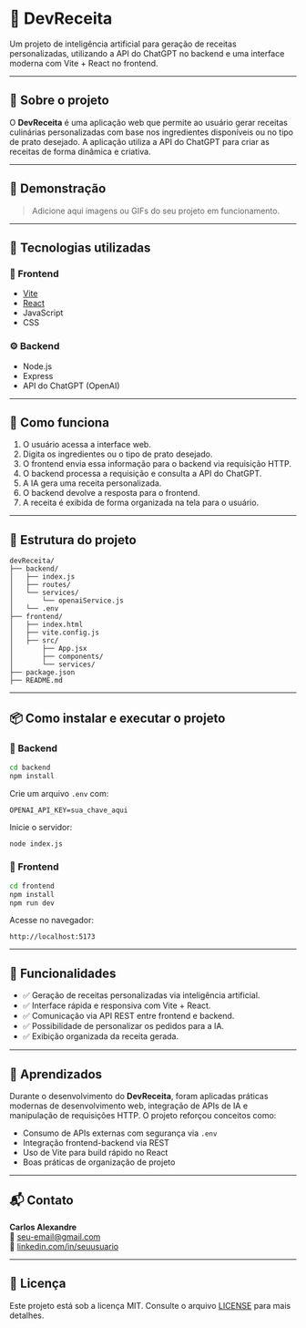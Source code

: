 
# 🍳 DevReceita

Um projeto de inteligência artificial para geração de receitas personalizadas, utilizando a API do ChatGPT no backend e uma interface moderna com Vite + React no frontend.

---

## 📌 Sobre o projeto

O **DevReceita** é uma aplicação web que permite ao usuário gerar receitas culinárias personalizadas com base nos ingredientes disponíveis ou no tipo de prato desejado. A aplicação utiliza a API do ChatGPT para criar as receitas de forma dinâmica e criativa.

---

## 📸 Demonstração

> Adicione aqui imagens ou GIFs do seu projeto em funcionamento.

---

## 🚀 Tecnologias utilizadas

### 💽 Frontend
- [Vite](https://vitejs.dev/)
- [React](https://reactjs.org/)
- JavaScript
- CSS

### ⚙️ Backend
- Node.js
- Express
- API do ChatGPT (OpenAI)

---

## 🧠 Como funciona

1. O usuário acessa a interface web.
2. Digita os ingredientes ou o tipo de prato desejado.
3. O frontend envia essa informação para o backend via requisição HTTP.
4. O backend processa a requisição e consulta a API do ChatGPT.
5. A IA gera uma receita personalizada.
6. O backend devolve a resposta para o frontend.
7. A receita é exibida de forma organizada na tela para o usuário.

---

## 📂 Estrutura do projeto

```
devReceita/
├── backend/
│   ├── index.js
│   ├── routes/
│   └── services/
│       └── openaiService.js
│   └── .env
├── frontend/
│   ├── index.html
│   ├── vite.config.js
│   ├── src/
│       ├── App.jsx
│       ├── components/
│       └── services/
├── package.json
├── README.md
```

---

## 📦 Como instalar e executar o projeto

### 🔧 Backend

```bash
cd backend
npm install
```
Crie um arquivo `.env` com:
```
OPENAI_API_KEY=sua_chave_aqui
```
Inicie o servidor:
```bash
node index.js
```

### 🔡 Frontend

```bash
cd frontend
npm install
npm run dev
```
Acesse no navegador:
```
http://localhost:5173
```

---

## 📏 Funcionalidades

- ✅ Geração de receitas personalizadas via inteligência artificial.
- ✅ Interface rápida e responsiva com Vite + React.
- ✅ Comunicação via API REST entre frontend e backend.
- ✅ Possibilidade de personalizar os pedidos para a IA.
- ✅ Exibição organizada da receita gerada.

---

## 📖 Aprendizados

Durante o desenvolvimento do **DevReceita**, foram aplicadas práticas modernas de desenvolvimento web, integração de APIs de IA e manipulação de requisições HTTP. O projeto reforçou conceitos como:

- Consumo de APIs externas com segurança via `.env`
- Integração frontend-backend via REST
- Uso de Vite para build rápido no React
- Boas práticas de organização de projeto

---

## 📬 Contato

**Carlos Alexandre**  
📧 seu-email@gmail.com  
🔗 [linkedin.com/in/seuusuario](https://linkedin.com/in/seuusuario)

---

## 📃 Licença

Este projeto está sob a licença MIT. Consulte o arquivo [LICENSE](LICENSE) para mais detalhes.
